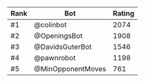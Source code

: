 Rank|Bot|Rating
---|---|---
#1|@colinbot|2074
#2|@OpeningsBot|1908
#3|@DavidsGuterBot|1546
#4|@pawnrobot|1198
#5|@MinOpponentMoves|761
